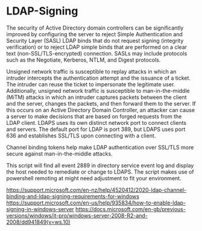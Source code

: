 # LDAP-Signing
The security of Active Directory domain controllers can be significantly improved by configuring the server to reject Simple Authentication and Security Layer (SASL) LDAP binds that do not request signing (integrity verification) or to reject LDAP simple binds that are performed on a clear text (non-SSL/TLS-encrypted) connection. SASLs may include protocols such as the Negotiate, Kerberos, NTLM, and Digest protocols.

Unsigned network traffic is susceptible to replay attacks in which an intruder intercepts the authentication attempt and the issuance of a ticket. The intruder can reuse the ticket to impersonate the legitimate user. Additionally, unsigned network traffic is susceptible to man-in-the-middle (MiTM) attacks in which an intruder captures packets between the client and the server, changes the packets, and then forward them to the server. If this occurs on an Active Directory Domain Controller, an attacker can cause a server to make decisions that are based on forged requests from the LDAP client. LDAPS uses its own distinct network port to connect clients and servers. The default port for LDAP is port 389, but LDAPS uses port 636 and establishes SSL/TLS upon connecting with a client.

Channel binding tokens help make LDAP authentication over SSL/TLS more secure against man-in-the-middle attacks.

This script will find all event 2889 in directory service event log and display the host needed to remediate or change to LDAPS. The script makes use of powershell remoting at might need adjustment to fit your environment.

https://support.microsoft.com/en-nz/help/4520412/2020-ldap-channel-binding-and-ldap-signing-requirements-for-windows
https://support.microsoft.com/en-us/help/935834/how-to-enable-ldap-signing-in-windows-server
https://docs.microsoft.com/en-gb/previous-versions/windows/it-pro/windows-server-2008-R2-and-2008/dd941849(v=ws.10)
